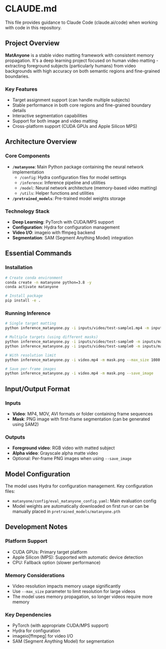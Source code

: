 # CLAUDE.md

This file provides guidance to Claude Code (claude.ai/code) when working with code in this repository.

## Project Overview

**MatAnyone** is a stable video matting framework with consistent memory propagation. It's a deep learning project focused on human video matting - extracting foreground subjects (particularly humans) from video backgrounds with high accuracy on both semantic regions and fine-grained boundaries.

### Key Features
- Target assignment support (can handle multiple subjects)
- Stable performance in both core regions and fine-grained boundary details
- Interactive segmentation capabilities
- Support for both image and video matting
- Cross-platform support (CUDA GPUs and Apple Silicon MPS)

## Architecture Overview

### Core Components
- **`/matanyone`**: Main Python package containing the neural network implementation
  - `/config`: Hydra configuration files for model settings
  - `/inference`: Inference pipeline and utilities
  - `/model`: Neural network architecture (memory-based video matting)
  - `/utils`: Helper functions and utilities
- **`/pretrained_models`**: Pre-trained model weights storage

### Technology Stack
- **Deep Learning**: PyTorch with CUDA/MPS support
- **Configuration**: Hydra for configuration management
- **Video I/O**: imageio with ffmpeg backend
- **Segmentation**: SAM (Segment Anything Model) integration

## Essential Commands

### Installation
```bash
# Create conda environment
conda create -n matanyone python=3.8 -y
conda activate matanyone

# Install package
pip install -e .

```

### Running Inference
```bash
# Single target matting
python inference_matanyone.py -i inputs/video/test-sample1.mp4 -m inputs/mask/test-sample1.png

# Multiple targets (using different masks)
python inference_matanyone.py -i inputs/video/test-sample0 -m inputs/mask/test-sample0_1.png --suffix target1
python inference_matanyone.py -i inputs/video/test-sample0 -m inputs/mask/test-sample0_2.png --suffix target2

# With resolution limit
python inference_matanyone.py -i video.mp4 -m mask.png --max_size 1080

# Save per-frame images
python inference_matanyone.py -i video.mp4 -m mask.png --save_image
```

## Input/Output Format

### Inputs
- **Video**: MP4, MOV, AVI formats or folder containing frame sequences
- **Mask**: PNG image with first-frame segmentation (can be generated using SAM2)

### Outputs
- **Foreground video**: RGB video with matted subject
- **Alpha video**: Grayscale alpha matte video
- Optional: Per-frame PNG images when using `--save_image`

## Model Configuration

The model uses Hydra for configuration management. Key configuration files:
- `matanyone/config/eval_matanyone_config.yaml`: Main evaluation config
- Model weights are automatically downloaded on first run or can be manually placed in `pretrained_models/matanyone.pth`

## Development Notes

### Platform Support
- CUDA GPUs: Primary target platform
- Apple Silicon (MPS): Supported with automatic device detection
- CPU: Fallback option (slower performance)

### Memory Considerations
- Video resolution impacts memory usage significantly
- Use `--max_size` parameter to limit resolution for large videos
- The model uses memory propagation, so longer videos require more memory

### Key Dependencies
- PyTorch (with appropriate CUDA/MPS support)
- Hydra for configuration
- imageio[ffmpeg] for video I/O
- SAM (Segment Anything Model) for segmentation